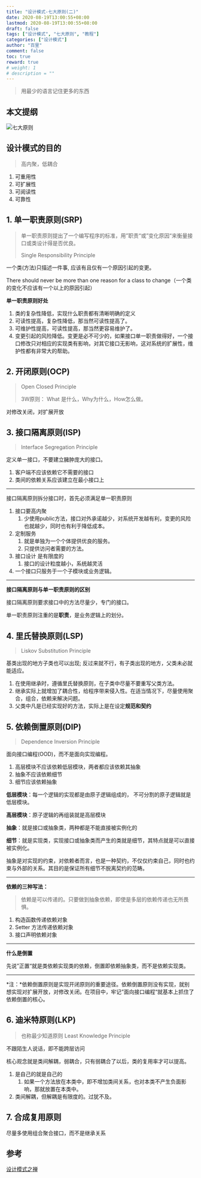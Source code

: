 ```yaml
---
title: "设计模式-七大原则(二)"
date: 2020-08-19T13:00:55+08:00
lastmod: 2020-08-19T13:00:55+08:00
draft: false
tags: ["设计模式", "七大原则", "教程"]
categories: ["设计模式"]
author: "百里"
comment: false
toc: true
reward: true
# weight: 1
# description = ""
---
```

> 用最少的语言记住更多的东西

## 本文提纲
![七大原则](http://img.sgfoot.com/b/20200819161947.png?imageslim)

## 设计模式的目的

> 高内聚，低耦合

1. 可重用性
2. 可扩展性
3. 可阅读性
4. 可靠性

## 1. 单一职责原则(SRP)

> 单一职责原则提出了一个编写程序的标准，用”职责“或”变化原因“来衡量接口或类设计得是否优良。
>
> Single Responsibility Principle

一个类(方法)只描述一件事, 应该有且仅有一个原因引起的变更。

There should never be more than one reason for a class to change（一个类的变化不应该有一个以上的原因引起）

**单一职责原则好处**

1. 类的复杂性降低，实现什么职责都有清晰明确的定义
2. 可读性提高，复杂性降低，那当然可读性提高了。
3. 可维护性提高，可读性提高，那当然更容易维护了。
4. 变更引起的风险降低。变更是必不可少的，如果接口单一职责做得好，一个接口修改只对相应的实现类有影响，对其它接口无影响，这对系统的扩展性，维护性都有非常大的帮助。

## 2. 开闭原则(OCP)

> Open Closed Principle
>
> 3W原则： What 是什么，Why为什么，How怎么做。

对修改关闭，对扩展开放

## 3. 接口隔离原则(ISP)

> Interface Segregation Principle

定义单一接口，不要建立臃肿庞大的接口。

1. 客户端不应该依赖它不需要的接口
2. 类间的依赖关系应该建立在最小接口上

---

接口隔离原则拆分接口时，首先必须满足单一职责原则

1. 接口要高内聚
   1. 少使用public方法，接口对外承诺越少，对系统开发越有利，变更的风险也就越少，同时也有利于降低成本。
2. 定制服务
   1. 就是单独为一个个体提供优良的服务。
   2. 只提供访问者需要的方法。
3. 接口设计 是有限度的
   1. 接口的设计粒度越小，系统越灵活
4. 一个接口只服务于一个子模块或业务逻辑。

----

**接口隔离原则与单一职责原则的区别**

接口隔离原则要求接口中的方法尽量少，专门的接口。

单一职责原则注重的是**职责**，是业务逻辑上的划分。

## 4. 里氏替换原则(LSP)

> Liskov Substitution Principle

基类出现的地方子类也可以出现; 反过来就不行，有子类出现的地方，父类未必就能适应。

1. 在使用继承时，遵循里氏替换原则，在子类中尽量不要重写父类方法。
2. 继承实际上就增加了耦合性，给程序带来侵入性。在适当情况下，尽量使用聚合，组合，依赖来解决问题。
3. 父类中凡是已经实现好的方法，实际上是在设定**规范和契约**

## 5. 依赖倒置原则(DIP)

> Dependence Inversion Principle

面向接口编程(OOD)，而不是面向实现编程。

1. 高层模块不应该依赖低层模块，两者都应该依赖其抽象
2. 抽象不应该依赖细节
3. 细节应该依赖抽象

**低层模块**：每一个逻辑的实现都是由原子逻辑组成的， 不可分割的原子逻辑就是低层模块。

**高层模块**：原子逻辑的再组装就是高层模块

**抽象**：就是接口或抽象类，两种都是不能直接被实例化的

**细节**：就是实现类，实现接口或抽象类而产生的类就是细节，其特点就是可以直接被实例化。

抽象是对实现的约束，对依赖者而言，也是一种契约，不仅仅约束自己，同时也约束与外部的关系。其目的是保证所有细节不脱离契约的范畴。

------

**依赖的三种写法：**

> 依赖是可以传递的。只要做到抽象依赖，即使是多层的依赖传递也无所畏惧。

1. 构造函数传递依赖对象 
2. Setter 方法传递依赖对象 
3. 接口声明依赖对象

----

**什么是倒置**

先说”正置“就是类依赖实现类的依赖，倒置即依赖抽象类，而不是依赖实现类。

---

*注：*依赖倒置原则是实现开闭原则的重要途径。依赖倒置原则没有实现，就别想实现对扩展开放，对修改关闭。在项目中，牢记”面向接口编程“就基本上抓住了依赖倒置的核心。

## 6. 迪米特原则(LKP)

> 也称最少知道原则 Least Knowledge Principle

不跟陌生人说话，即不能跨层访问

核心观念就是类间解耦，弱耦合，只有弱耦合了以后，类的复用率才可以提高。

1. 是自己的就是自己的
   1. 如果一个方法放在本类中，即不增加类间关系，也对本类不产生负面影响，那就放置在本类中。
2. 类间解耦，但解耦是有限度的。过犹不及。

## 7. 合成复用原则
尽量多使用组合聚合接口，而不是继承关系




## 参考

[设计模式之禅](http://yuedu.163.com/source/ac5cdaf586b347b882579c2efebcc78b_4)

